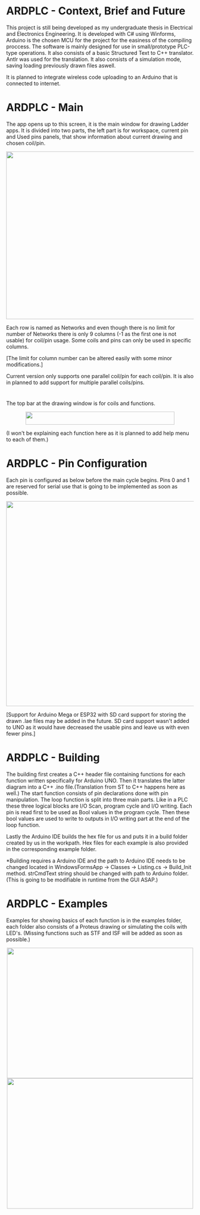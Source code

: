 # ARDPLC - Context, Brief and Future
This project is still being developed as my undergraduate thesis in Electrical and Electronics Engineering. It is developed with C# using Winforms, Arduino is the chosen MCU for the project for the easiness of the compiling proccess. The software is mainly designed for use in small/prototype PLC-type operations. It also consists of a basic Structured Text to C++ translator. Antlr was used for the translation. It also consists of a simulation mode, saving loading previously drawn files aswell.


It is planned to integrate wireless code uploading to an Arduino that is connected to internet.

# ARDPLC - Main
The app opens up to this screen, it is the main window for drawing Ladder apps. 
It is divided into two parts, the left part is for workspace, current pin and Used pins panels, that show information about current drawing and chosen coil/pin.

<p align="center">
<img height=450 width=750 src="https://user-images.githubusercontent.com/49105196/158995167-08de7e29-90de-4623-80b9-8f90f91a0ace.png">
  
Each row is named as Networks and even though there is no limit for number of Networks there is only 9 columns (-1 as the first one is not usable) for coil/pin usage. Some coils and pins can only be used in specific columns. 
  
[The limit for column number can be altered easily with some minor modifications.]

Current version only supports one parallel coil/pin for each coil/pin. It is also in planned to add support for multiple parallel coils/pins.
#
The top bar at the drawing window is for coils and functions.
<p align="center">
<img height=35 width=400 src="https://user-images.githubusercontent.com/49105196/158996392-16bafac9-f639-41c0-9485-a06d6e977b7c.png">

(I won't be explaining each function here as it is planned to add help menu to each of them.)

# ARDPLC - Pin Configuration
Each pin is configured as below before the main cycle begins. Pins 0 and 1 are reserved for serial use that is going to be implemented as soon as possible.
  
<p align="center">
<img width=550 src="https://user-images.githubusercontent.com/49105196/158998293-4ca255ac-7fb4-4bea-93db-2497d0f5e24b.png">
  
[Support for Arduino Mega or ESP32 with SD card support for storing the drawn .lae files may be added in the future. SD card support wasn't added to UNO as it would have decreased the usable pins and leave us with even fewer pins.]
  
# ARDPLC - Building
The building first creates a C++ header file containing functions for each function written specifically for Arduino UNO. Then it translates the latter diagram into a C++ .ino file.(Translation from ST to C++ happens here as well.) The start function consists of pin declarations done with pin manipulation. The loop function is split into three main parts. Like in a PLC these three logical blocks are I/O Scan, program cycle and I/O writing. Each pin is read first to be used as Bool values in the program cycle. Then these bool values are used to write to outputs in I/O writing part at the end of the loop function.

Lastly the Arduino IDE builds the hex file for us and puts it in a build folder created by us in the workpath. Hex files for each example is also provided in the corresponding example folder.
  
*Building requires a Arduino IDE and the path to Arduino IDE needs to be changed located in  WindowsFormsApp -> Classes -> Listing.cs -> Build_Init method. strCmdText string should be changed with path to Arduino folder. (This is going to be modifiable in runtime from the GUI ASAP.)

  
# ARDPLC - Examples
Examples for showing basics of each function is in the examples folder, each folder also consists of a Proteus drawing or simulating the coils with LED's. 
(Missing functions such as STF and ISF will be added as soon as possible.)
  
<p align="center">
<img height=350 width=500 src="https://user-images.githubusercontent.com/49105196/158997894-55c5abf1-62d1-4b32-ab61-cb43f6fb0758.png">
<img height=350 width=500 src="https://user-images.githubusercontent.com/49105196/158997896-a0d233fa-8fbd-41d5-b550-e6d3956e9772.png">



  

